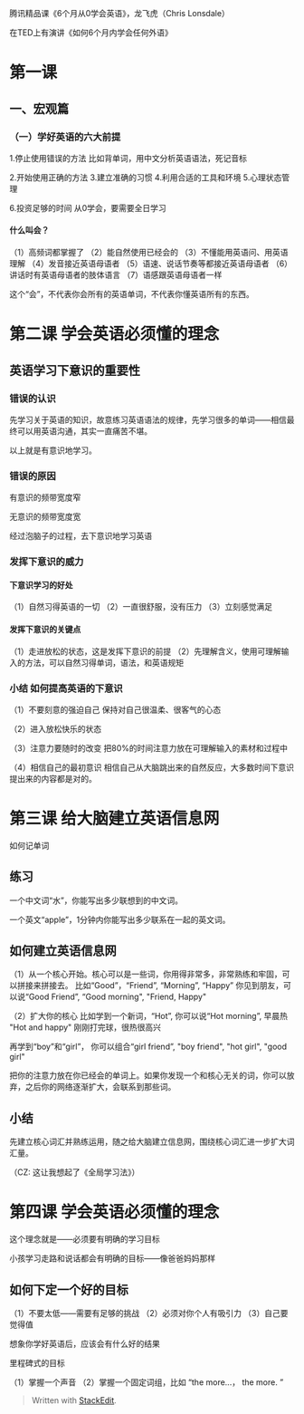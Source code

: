 
腾讯精品课《6个月从0学会英语》，龙飞虎（Chris Lonsdale）

在TED上有演讲《如何6个月内学会任何外语》

# 第一课
##  一、宏观篇
### （一）学好英语的六大前提

1.停止使用错误的方法
	 比如背单词，用中文分析英语语法，死记音标

2.开始使用正确的方法
3.建立准确的习惯
4.利用合适的工具和环境
5.心理状态管理
	
6.投资足够的时间
	从0学会，要需要全日学习
	

#### 什么叫会？
（1）高频词都掌握了
（2）能自然使用已经会的
（3）不懂能用英语问、用英语理解
（4）发音接近英语母语者
（5）语速、说话节奏等都接近英语母语者
（6）讲话时有英语母语者的肢体语言
（7）语感跟英语母语者一样

这个“会”，不代表你会所有的英语单词，不代表你懂英语所有的东西。

# 第二课 学会英语必须懂的理念

##  英语学习下意识的重要性

### 错误的认识

先学习关于英语的知识，故意练习英语语法的规律，先学习很多的单词——相信最终可以用英语沟通，其实一直痛苦不堪。

以上就是有意识地学习。


### 错误的原因

有意识的频带宽度窄

无意识的频带宽度宽

经过泡脑子的过程，去下意识地学习英语

### 发挥下意识的威力

#### 下意识学习的好处

（1）自然习得英语的一切
（2）一直很舒服，没有压力
（3）立刻感觉满足

#### 发挥下意识的关键点

（1）走进放松的状态，这是发挥下意识的前提
（2）先理解含义，使用可理解输入的方法，可以自然习得单词，语法，和英语规矩


### 小结 如何提高英语的下意识

（1）不要刻意的强迫自己
			保持对自己很温柔、很客气的心态
			
（2）进入放松快乐的状态

（3）注意力要随时的改变
			把80%的时间注意力放在可理解输入的素材和过程中

（4）相信自己的最初意识
			相信自己从大脑跳出来的自然反应，大多数时间下意识提出来的内容都是对的。


# 第三课 给大脑建立英语信息网

 如何记单词

## 练习

一个中文词“水”，你能写出多少联想到的中文词。

一个英文“apple”，1分钟内你能写出多少联系在一起的英文词。

##  如何建立英语信息网

（1）从一个核心开始。核心可以是一些词，你用得非常多，非常熟练和牢固，可以拼接来拼接去。
			比如“Good”，“Friend”, “Morning”, “Happy”
			你见到朋友，可以说“Good Friend”,  “Good morning", "Friend, Happy"

（2）扩大你的核心
			比如学到一个新词，“Hot”,
			你可以说“Hot morning”, 早晨热
			"Hot and happy"  刚刚打完球，很热很高兴
            
   再学到“boy”和“girl”， 你可以组合“girl friend”, "boy friend", "hot girl", "good girl"
 
 把你的注意力放在你已经会的单词上。如果你发现一个和核心无关的词，你可以放弃，之后你的网络逐渐扩大，会联系到那些词。
 
## 小结

先建立核心词汇并熟练运用，随之给大脑建立信息网，围绕核心词汇进一步扩大词汇量。

（CZ: 这让我想起了《全局学习法》）


# 第四课 学会英语必须懂的理念


这个理念就是——必须要有明确的学习目标 

小孩学习走路和说话都会有明确的目标——像爸爸妈妈那样

## 如何下定一个好的目标

（1）不要太低——需要有足够的挑战
（2）必须对你个人有吸引力
（3）自己要觉得值

想象你学好英语后，应该会有什么好的结果

里程碑式的目标

（1）掌握一个声音
（2）掌握一个固定词组，比如 “the more...， the more.    ”












> Written with [StackEdit](https://stackedit.io/).
<!--stackedit_data:
eyJoaXN0b3J5IjpbLTEyNDQ4NjQxMjIsLTE2Mjc1MDM2NTBdfQ
==
-->